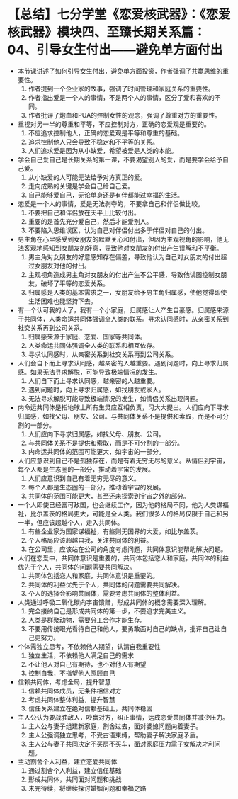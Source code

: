 # 【总结】七分学堂《恋爱核武器》：《恋爱核武器》模块四、至臻长期关系篇：04、引导女生付出——避免单方面付出

-   本节课讲述了如何引导女生付出，避免单方面投资，作者强调了共赢思维的重要性。
    1.  作者提到一个企业家的故事，强调了时间管理和家庭关系的重要性。
    2.  作者指出爱是一个人的事情，不是两个人的事情，区分了爱和喜欢的不同。
    3.  作者批评了炮血和PUA的控制女性的观念，强调了尊重对方的重要性。
-   重视对另一半的尊重和平等，不应控制对方，正确的恋爱观是重要的。
    1.  不应追求控制他人，正确的恋爱观是平等和尊重的基础。
    2.  追求控制他人只会导致不稳定和不平等的关系。
    3.  人们追求爱是因为从小缺爱，希望被爱是人类的本能。
-   学会自己爱自己是长期关系的第一课，不要渴望别人的爱，而是要学会给予自己爱。
    1.  从小缺爱的人可能无法给予对方真正的爱。
    2.  走向成熟的关键是学会自己给自己爱。
    3.  自己能够爱自己，无论单身还是有伴都能过幸福的生活。
-   恋爱是一个人的事情，爱是无法剥夺的，不要拿自己和伴侣做比较。
    1.  不要把自己和伴侣放在天平上比较付出。
    2.  重要的是首先充分爱自己，然后才能爱别人。
    3.  不要陷入思维误区，认为自己对伴侣付出多于伴侣对自己的付出。
-   男主角在心里感受到女朋友的默默关心和付出，但因为主观视角的影响，他无法客观地感知到女朋友的好意，导致他对女朋友的付出产生误解和不平衡。
    1.  男主角对女朋友的好意感知存在偏差，导致他认为自己对女朋友的付出超过女朋友对他的付出。
    2.  主观视角造成男主角对女朋友的付出产生不公平感，导致他试图控制女朋友，破坏了平等的恋爱关系。
    3.  归属感是人类的基本需求之一，女朋友给予男主角归属感，使他觉得即使生活困难也能坚持下去。
-   有一个认可我的人了，我有一个小家庭，归属感让人产生自豪感。归属感来源于共同体，人类命运共同体强调全人类的联系。寻求认同感时，从亲密关系到社交关系再到公司关系。
    1.  归属感来源于家庭、恋爱、国家等共同体。
    2.  人类命运共同体强调全人类的联系和相互依存。
    3.  寻求认同感时，从亲密关系到社交关系再到公司关系。
-   人们会自下而上寻求认同感，越亲密的人越重要。遇到问题时，向上寻求归属感。如果无法寻求解脱，可能导致极端情况的发生。
    1.  人们自下而上寻求认同感，越亲密的人越重要。
    2.  遇到问题时，向上寻求归属感，如找朋友或家人。
    3.  无法寻求解脱可能导致极端情况的发生，如情侣关系出现问题。
-   内命运共同体是指地球上所有生灵应互相负责，习大大提出。人们应向下寻求归属感，如找父母、朋友、公司。与共同体关系不是提供和索取，而是不可分割的一部分。
    1.  人们应向下寻求归属感，如找父母、朋友、公司。
    2.  与共同体关系不是提供和索取，而是不可分割的一部分。
    3.  内命运共同体的范围可能更大，如宇宙的一部分。
-   人们应意识到自己不是孤独存在，而是有着无穷无尽的意义。从情侣到宇宙，每个人都是生态圈的一部分，推动着宇宙的发展。
    1.  人们应意识到自己有着无穷无尽的意义。
    2.  每个人都是生态圈的一部分，推动着宇宙的发展。
    3.  共同体的范围可能更大，甚至还未探索到宇宙之外的部分。
-   一个人即使已经富可敌国，也会继续工作，因为他的格局不同，他为人类谋福祉，比尔盖茨的格局更大，可能是全人类。我们很多人的格局仅限于自己和另一半，但应该超越个人，走入共同体。
    1.  有些企业家为国家谋福祉，有些则无国界的大爱，如比尔盖茨。
    2.  个人格局应该超越自我，关注共同体的利益。
    3.  在公司里，应该站在公司的角度考虑问题，共同体意识能帮助解决问题。
-   人们在恋爱中，共同体意识是重要的，共同体包括恋人和家庭，共同体的利益优先于个人，共同体的问题需要共同解决。
    1.  共同体包括恋人和家庭，共同体意识是重要的。
    2.  共同体的利益优先于个人，共同体的问题需要共同解决。
    3.  个人的选择会影响共同体，需要考虑共同体的整体利益。
-   人类通过呼吸二氧化碳向宇宙馈赠，形成共同体的概念需要深入理解。
    1.  完全接纳自己是形成共同体的第一步，不要追求完美主义。
    2.  人类是群聚动物，需要分工合作才能生存。
    3.  不要用传统眼光看待自己和他人，要勇敢面对自己的缺点，批评自己让自己更努力。
-   个体需独立思考，不依赖他人期望，认清自我重要性
    1.  独立生活，不依赖他人满足自己的需求
    2.  不让他人对自己有期待，也不对他人有期望
    3.  控制自我，不指望他人照顾自己
-   信赖共同体，考虑全局，提升智慧
    1.  信赖共同体成员，无条件相信对方
    2.  考虑共同体整体利益，提升智慧
    3.  信任关系建立在绝对信赖基础上，共同体稳固
-   主人公认为要战胜敌人，吵赢对方，纠正事情，达成恋爱共同体并减少压力。
    1.  主人公与妻子组建新家庭，割舍过去，面对婆媳问题向着妻子。
    2.  主人公强调独立思考，不受古语束缚，帮助妻子解决家庭矛盾。
    3.  主人公与妻子共同决定不买房不买车，面对家庭压力需子女解决才利问题。
-   主动割舍个人利益，建立恋爱共同体
    1.  通过割舍个人利益，建立信任基础
    2.  形成共同体，共同面对问题和挑战
    3.  未完待续，将继续探讨婚姻问题和幸福之路